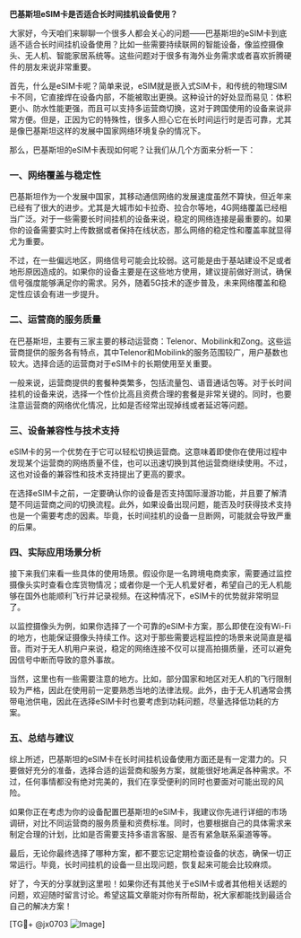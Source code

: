 **巴基斯坦eSIM卡是否适合长时间挂机设备使用？**

大家好，今天咱们来聊聊一个很多人都会关心的问题——巴基斯坦的eSIM卡到底适不适合长时间挂机设备使用？比如一些需要持续联网的智能设备，像监控摄像头、无人机、智能家居系统等。这些问题对于很多有海外业务需求或者喜欢折腾硬件的朋友来说非常重要。

首先，什么是eSIM卡呢？简单来说，eSIM就是嵌入式SIM卡，和传统的物理SIM卡不同，它直接焊在设备内部，不能被取出更换。这种设计的好处显而易见：体积更小、防水性能更强，而且可以支持多运营商切换，这对于跨国使用的设备来说非常方便。但是，正因为它的特殊性，很多人担心它在长时间运行时是否可靠，尤其是像巴基斯坦这样的发展中国家网络环境复杂的情况下。

那么，巴基斯坦的eSIM卡表现如何呢？让我们从几个方面来分析一下：

### 一、网络覆盖与稳定性

巴基斯坦作为一个发展中国家，其移动通信网络的发展速度虽然不算快，但近年来已经有了很大的进步。尤其是大城市如卡拉奇、拉合尔等地，4G网络覆盖已经相当广泛。对于一些需要长时间挂机的设备来说，稳定的网络连接是最重要的。如果你的设备需要实时上传数据或者保持在线状态，那么网络的稳定性和覆盖率就显得尤为重要。

不过，在一些偏远地区，网络信号可能会比较弱。这可能是由于基站建设不足或者地形原因造成的。如果你的设备主要是在这些地方使用，建议提前做好测试，确保信号强度能够满足你的需求。另外，随着5G技术的逐步普及，未来网络覆盖和稳定性应该会有进一步提升。

### 二、运营商的服务质量

在巴基斯坦，主要有三家主要的移动运营商：Telenor、Mobilink和Zong。这些运营商提供的服务各有特点，其中Telenor和Mobilink的服务范围较广，用户基数也较大。选择合适的运营商对于eSIM卡的长期使用至关重要。

一般来说，运营商提供的套餐种类繁多，包括流量包、语音通话包等。对于长时间挂机的设备来说，选择一个性价比高且资费合理的套餐是非常关键的。同时，也要注意运营商的网络优化情况，比如是否经常出现掉线或者延迟等问题。

### 三、设备兼容性与技术支持

eSIM卡的另一个优势在于它可以轻松切换运营商。这意味着即使你在使用过程中发现某个运营商的网络质量不佳，也可以迅速切换到其他运营商继续使用。不过，这也对设备的兼容性和技术支持提出了更高的要求。

在选择eSIM卡之前，一定要确认你的设备是否支持国际漫游功能，并且要了解清楚不同运营商之间的切换流程。此外，如果设备出现问题，能否及时获得技术支持也是一个需要考虑的因素。毕竟，长时间挂机的设备一旦断网，可能就会导致严重的后果。

### 四、实际应用场景分析

接下来我们来看一些具体的使用场景。假设你是一名跨境电商卖家，需要通过监控摄像头实时查看仓库货物情况；或者你是一个无人机爱好者，希望自己的无人机能够在国外也能顺利飞行并记录视频。在这种情况下，eSIM卡的优势就非常明显了。

以监控摄像头为例，如果你选择了一个可靠的eSIM卡方案，那么即使在没有Wi-Fi的地方，也能保证摄像头持续工作。这对于那些需要远程监控的场景来说简直是福音。而对于无人机用户来说，稳定的网络连接不仅可以提高拍摄质量，还可以避免因信号中断而导致的意外事故。

当然，这里也有一些需要注意的地方。比如，部分国家和地区对无人机的飞行限制较为严格，因此在使用前一定要熟悉当地的法律法规。此外，由于无人机通常会携带电池供电，因此在选择eSIM卡时也要考虑到功耗问题，尽量选择低功耗的方案。

### 五、总结与建议

综上所述，巴基斯坦的eSIM卡在长时间挂机设备使用方面还是有一定潜力的。只要做好充分的准备，选择合适的运营商和服务方案，就能很好地满足各种需求。不过，任何事情都没有绝对完美的，我们在享受便利的同时也要面对可能出现的风险。

如果你正在考虑为你的设备配置巴基斯坦的eSIM卡，我建议你先进行详细的市场调研，对比不同运营商的服务质量和资费标准。同时，也要根据自己的具体需求来制定合理的计划，比如是否需要支持多语言客服、是否有紧急联系渠道等等。

最后，无论你最终选择了哪种方案，都不要忘记定期检查设备的状态，确保一切正常运行。毕竟，长时间挂机的设备一旦出现问题，恢复起来可能会比较麻烦。

好了，今天的分享就到这里啦！如果你还有其他关于eSIM卡或者其他相关话题的问题，欢迎随时留言讨论。希望这篇文章能对你有所帮助，祝大家都能找到最适合自己的解决方案！

[TG💪+ @jx0703 ![Image](https://github.com/user-attachments/assets/dbca1d08-cadb-493c-b0ec-ad6f7a83f270)]